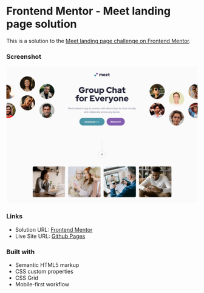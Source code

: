 # Frontend Mentor - Meet landing page solution

This is a solution to the [Meet landing page challenge on Frontend Mentor](https://www.frontendmentor.io/challenges/meet-landing-page-rbTDS6OUR).

### Screenshot

![](/assets/screenshot.png)

### Links

- Solution URL: [Frontend Mentor](https://your-solution-url.com)
- Live Site URL: [Github Pages](https://your-live-site-url.com)

### Built with

- Semantic HTML5 markup
- CSS custom properties
- CSS Grid
- Mobile-first workflow